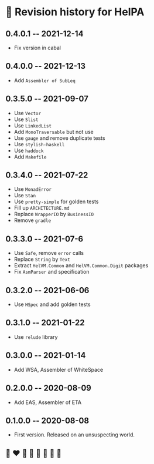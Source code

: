 # 📅 Revision history for HelPA

## 0.4.0.1 -- 2021-12-14

* Fix version in cabal

## 0.4.0.0 -- 2021-12-13

* Add `Assembler of SubLeq`

## 0.3.5.0 -- 2021-09-07

* Use `Vector`
* Use `Slist`
* Use `LinkedList`
* Add `MonoTraversable` but not use
* Use `gauge` and remove duplicate tests
* Use `stylish-haskell`
* Use `haddock`
* Add `Makefile`

## 0.3.4.0 -- 2021-07-22

* Use `MonadError`
* Use `Stan`
* Use `pretty-simple` for golden tests
* Fill up `ARCHITECTURE.md`
* Replace `WrapperIO` by `BusinessIO`
* Remove `gradle`

## 0.3.3.0 -- 2021-07-6

* Use `Safe`, remove `error` calls
* Replace `String` by `Text`
* Extract `HelVM.Common` and `HelVM.Common.Digit` packages
* Fix `AsmParser` and specification

## 0.3.2.0  -- 2021-06-06

* Use `HSpec` and add golden tests

## 0.3.1.0  -- 2021-01-22

* Use `relude` library

## 0.3.0.0  -- 2021-01-14

* Add WSA, Assembler of WhiteSpace

## 0.2.0.0  -- 2020-08-09

* Add EAS, Assembler of ETA

## 0.1.0.0  -- 2020-08-08

* First version. Released on an unsuspecting world.

## 🌈 ❤️ 💛 💚 💙 🤍 🖤 🦄
